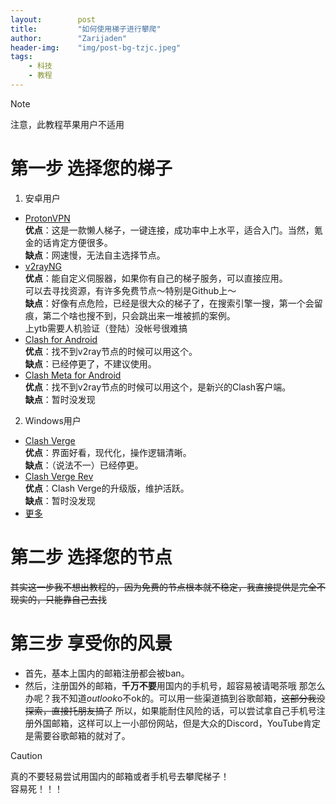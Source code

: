 ```yaml
---
layout:        post
title:         "如何使用梯子进行攀爬"
author:        "Zarijaden"
header-img:    "img/post-bg-tzjc.jpeg"
tags:
    - 科技
    - 教程
---
```

> [!NOTE]
> 注意，此教程苹果用户不适用

# 第一步 选择您的梯子<br>

1. 安卓用户
- [ProtonVPN](https://protonapps.com/protonvpn-android)
  <br>**优点**：这是一款懒人梯子，一键连接，成功率中上水平，适合入门。当然，氪金的话肯定方便很多。
  <br>**缺点**：网速慢，无法自主选择节点。
- [v2rayNG](https://github.com/2dust/v2rayNG/releases)
  <br>**优点**：能自定义伺服器，如果你有自己的梯子服务，可以直接应用。<br>可以去寻找资源，有许多免费节点～特别是Github上～
  <br>**缺点**：好像有点危险，已经是很大众的梯子了，在搜索引擎一搜，第一个会留痕，第二个啥也搜不到，只会跳出来一堆被抓的案例。<br>上ytb需要人机验证（登陆）没帐号很难搞
- [Clash for Android](https://github.com/clash-download/Clash-for-Android/releases)
  <br>**优点**：找不到v2ray节点的时候可以用这个。
  <br>**缺点**：已经停更了，不建议使用。
- [Clash Meta for Android](https://github.com/MetaCubeX/ClashMetaForAndroid/releases)
  <br>**优点**：找不到v2ray节点的时候可以用这个，是新兴的Clash客户端。
  <br>**缺点**：暂时没发现

2. Windows用户
- [Clash Verge](https://github.com/zzzgydi/clash-verge/releases)
  <br>**优点**：界面好看，现代化，操作逻辑清晰。
  <br>**缺点**：（说法不一）已经停更。
- [Clash Verge Rev](https://github.com/clash-verge-rev/clash-verge-rev/releases)
  <br>**优点**：Clash Verge的升级版，维护活跃。
  <br>**缺点**：暂时没发现
- [更多](https://clash.center)

# 第二步 选择您的节点
  ~~其实这一步我不想出教程的，因为免费的节点根本就不稳定，我直接提供是完全不现实的，只能靠自己去找~~

# 第三步 享受你的风景
- 首先，基本上国内的邮箱注册都会被ban。
- 然后，注册国外的邮箱，**千万不要**用国内的手机号，超容易被请喝茶哦
  那怎么办呢？我不知道*outlook*o不ok的。可以用一些渠道搞到谷歌邮箱，~~这部分我没探索，直接托朋友搞了~~
  所以，如果能耐住风险的话，可以尝试拿自己手机号注册外国邮箱，这样可以上一小部份网站，但是大众的Discord，YouTube肯定是需要谷歌邮箱的就对了。
> [!CAUTION]
> 真的不要轻易尝试用国内的邮箱或者手机号去攀爬梯子！<br>容易死！！！
